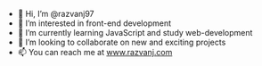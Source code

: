 - 👋 Hi, I’m @razvanj97
- 👀 I’m interested in front-end development
- 🌱 I’m currently learning JavaScript and study web-development
- 💞️ I’m looking to collaborate on new and exciting projects
- 📫 You can reach me at www.razvanj.com

<!---
razvanj97/razvanj97 is a ✨ special ✨ repository because its `README.md` (this file) appears on your GitHub profile.
You can click the Preview link to take a look at your changes.
--->
